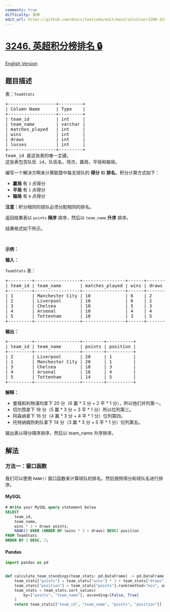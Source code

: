 ```yaml
---
comments: true
difficulty: 简单
edit_url: https://github.com/doocs/leetcode/edit/main/solution/3200-3299/3246.Premier%20League%20Table%20Ranking/README.md
---
```


<!-- problem:start -->

# [3246. 英超积分榜排名 🔒](https://leetcode.cn/problems/premier-league-table-ranking)

[English Version](/solution/3200-3299/3246.Premier%20League%20Table%20Ranking/README_EN.md)

## 题目描述

<!-- description:start -->

<p>表：<code>TeamStats</code></p>

<pre>
+------------------+---------+
| Column Name      | Type    |
+------------------+---------+
| team_id          | int     |
| team_name        | varchar |
| matches_played   | int     |
| wins             | int     |
| draws            | int     |
| losses           | int     |
+------------------+---------+
team_id 是这张表的唯一主键。
这张表包含队伍 id，队伍名，场次，赢局，平局和输局。
</pre>

<p>编写一个解决方啊来计算联盟中每支球队的 <strong>得分</strong> 和 <strong>排名</strong>。积分计算方式如下：</p>

<ul>
	<li><strong>赢局</strong> 有&nbsp;<code>3</code>&nbsp;点得分</li>
	<li><strong>平局</strong> 有&nbsp;<code>1</code>&nbsp;点得分</li>
	<li><strong>输局</strong> 有&nbsp;<code>0</code>&nbsp;点得分</li>
</ul>

<p><b>注意：</b>积分相同的球队必须分配相同的排名。</p>

<p>返回结果表以&nbsp;<code>points</code>&nbsp;<strong>降序</strong>&nbsp;排序，然后以&nbsp;<code>team_name</code> <strong>升序</strong>&nbsp;排序。</p>

<p>结果格式如下所示。</p>

<p>&nbsp;</p>

<p><strong class="example">示例：</strong></p>

<div class="example-block">
<p><strong>输入：</strong></p>

<p><code>TeamStats</code> 表：</p>

<pre class="example-io">
+---------+-----------------+----------------+------+-------+--------+
| team_id | team_name       | matches_played | wins | draws | losses |
+---------+-----------------+----------------+------+-------+--------+
| 1       | Manchester City | 10             | 6    | 2     | 2      |
| 2       | Liverpool       | 10             | 6    | 2     | 2      |
| 3       | Chelsea         | 10             | 5    | 3     | 2      |
| 4       | Arsenal         | 10             | 4    | 4     | 2      |
| 5       | Tottenham       | 10             | 3    | 5     | 2      |
+---------+-----------------+----------------+------+-------+--------+
</pre>

<p><strong>输出：</strong></p>

<pre class="example-io">
+---------+-----------------+--------+----------+
| team_id | team_name       | points | position |
+---------+-----------------+--------+----------+
| 2       | Liverpool       | 20     | 1        |
| 1       | Manchester City | 20     | 1        |
| 3       | Chelsea         | 18     | 3        |
| 4       | Arsenal         | 16     | 4        |
| 5       | Tottenham       | 14     | 5        |
+---------+-----------------+--------+----------+
</pre>

<p><strong>解释：</strong></p>

<ul>
	<li>曼城和利物浦均拿下 20 分（6 赢 * 3 分 + 2 平 * 1 分），所以他们并列第一。</li>
	<li>切尔西拿下&nbsp;18 分（5 赢 * 3 分 + 3 平 * 1 分）所以位列第三。</li>
	<li>阿森纳拿下 16 分（4 赢 * 3 分 + 4 平 * 1 分）位列第四。</li>
	<li>托特纳姆热刺队拿下 14 分（3 赢 * 3 分 + 5 平 * 1 分）位列第五。</li>
</ul>

<p>输出表以得分降序排序，然后以&nbsp;team_name 升序排序。</p>
</div>

<!-- description:end -->

## 解法

<!-- solution:start -->

### 方法一：窗口函数

我们可以使用 `RANK()` 窗口函数来计算球队的排名，然后按照得分和球队名进行排序。

<!-- tabs:start -->

#### MySQL

```sql
# Write your MySQL query statement below
SELECT
    team_id,
    team_name,
    wins * 3 + draws points,
    RANK() OVER (ORDER BY (wins * 3 + draws) DESC) position
FROM TeamStats
ORDER BY 3 DESC, 2;
```

#### Pandas

```python
import pandas as pd


def calculate_team_standings(team_stats: pd.DataFrame) -> pd.DataFrame:
    team_stats["points"] = team_stats["wins"] * 3 + team_stats["draws"]
    team_stats["position"] = team_stats["points"].rank(method="min", ascending=False)
    team_stats = team_stats.sort_values(
        by=["points", "team_name"], ascending=[False, True]
    )
    return team_stats[["team_id", "team_name", "points", "position"]]
```

<!-- tabs:end -->

<!-- solution:end -->

<!-- problem:end -->

